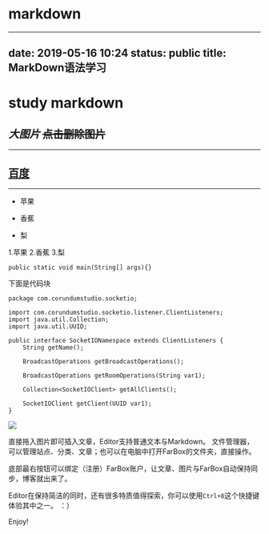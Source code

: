 # markdown
---
date: 2019-05-16 10:24
status: public
title: MarkDown语法学习
---

# study markdown
      
                                                    

***大图片***
~~点击删除图片~~
---
---
[百度](https://www.baidu.com)
---
---
- 苹果
+ 香蕉
* 梨

1.苹果
2.香蕉
3.梨

`public static void main(String[] args){}`

下面是代码块
```
package com.corundumstudio.socketio;

import com.corundumstudio.socketio.listener.ClientListeners;
import java.util.Collection;
import java.util.UUID;

public interface SocketIONamespace extends ClientListeners {
    String getName();

    BroadcastOperations getBroadcastOperations();

    BroadcastOperations getRoomOperations(String var1);

    Collection<SocketIOClient> getAllClients();

    SocketIOClient getClient(UUID var1);
}
```
![](~/Chrysanthemum.jpg)

直接拖入图片即可插入文章，Editor支持普通文本与Markdown。
文件管理器，可以管理站点、分类、文章；也可以在电脑中打开FarBox的文件夹，直接操作。

底部最右按钮可以绑定（注册）FarBox账户，让文章、图片与FarBox自动保持同步，博客就出来了。

Editor在保持简洁的同时，还有很多特质值得探索，你可以使用`Ctrl+8`这个快捷键体验其中之一。 ：）

Enjoy!
